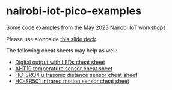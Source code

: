 # nairobi-iot-pico-examples
Some code examples from the May 2023 Nairobi IoT workshops

Please use alongside [this slide deck](https://docs.google.com/presentation/d/19RZwi7KuUsx3Hmas59h55lnml5mdxhbaNKKw3uU1FXw/edit#slide=id.p1).

The following cheat sheets may help as well:

* [Digital output with LEDs cheat sheet](https://docs.google.com/document/d/1X_uqQgQevWDC7n_K7yaFXSD0cgVBVqaFeoez_-seHyg/edit#heading=h.wm69cc7lodn4)
* [AHT10 temperature sensor cheat sheet](https://docs.google.com/document/d/1MJtTKbrAfC01FncNN328Zc5H6f7RmKw8jfUF7VrEgPQ/edit#heading=h.1wq7pn4vwn3f)
* [HC-SRO4 ultrasonic distance sensor cheat sheet](https://docs.google.com/document/d/1gGukTre6PMMKBP7mp7E96CRS6yDueLMTpzDRLzV6RMg/edit#heading=h.e5cp67sl6zag)
* [HC-SR501 infrared motion sensor cheat sheet](https://docs.google.com/document/d/1HAkfcx73zyGLl7AGKLOVNFF_gDXmbWJXEAzB8lLwo9I/edit#)
